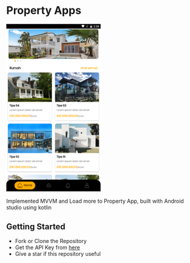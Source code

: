 # Property Apps

<img src="https://github.com/rizkikurniaa/Property/blob/master/new_preview.png" width="250">

Implemented MVVM and Load more to Property App, built with Android studio using kotlin

## Getting Started
- Fork or Clone the Repository
- Get the API Key from [here](https://github.com/rizkikurniaa/APIPropertyApps)
- Give a star if this repository useful